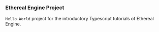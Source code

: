 ### Ethereal Engine Project
`Hello World` project for the introductory Typescript tutorials of Ethereal Engine.
